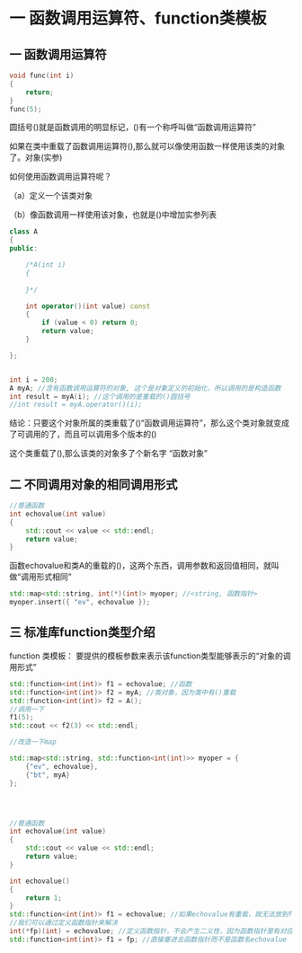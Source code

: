 # 一 函数调用运算符、function类模板

## 一 函数调用运算符

```c++
void func(int i)
{
	return;
}
func(5);
```

圆括号()就是函数调用的明显标记，()有一个称呼叫做“函数调用运算符”

如果在类中重载了函数调用运算符(),那么就可以像使用函数一样使用该类的对象了。对象(实参)

如何使用函数调用运算符呢？

（a）定义一个该类对象

（b）像函数调用一样使用该对象，也就是()中增加实参列表

```c++
class A
{
public:

	/*A(int i)
	{
	
	}*/

	int operator()(int value) const
	{
		if (value < 0) return 0;
		return value;
	}

};


int i = 200;
A myA; //含有函数调用运算符的对象, 这个是对象定义的初始化，所以调用的是构造函数
int result = myA(i); //这个调用的是重载的()圆括号
//int result = myA.operator()(i);
```

结论：只要这个对象所属的类重载了()“函数调用运算符”，那么这个类对象就变成了可调用的了，而且可以调用多个版本的()

 这个类重载了(),那么该类的对象多了个新名字 “函数对象”

## 二 不同调用对象的相同调用形式

```c++
//普通函数
int echovalue(int value) 
{
	std::cout << value << std::endl;
	return value;
}
```

函数echovalue和类A的重载的()，这两个东西，调用参数和返回值相同，就叫做“调用形式相同”

```c++
std::map<std::string, int(*)(int)> myoper; //<string, 函数指针>
myoper.insert({ "ev", echovalue });
```

## 三 标准库function类型介绍

function 类模板： 要提供的模板参数来表示该function类型能够表示的“对象的调用形式”

```c++
std::function<int(int)> f1 = echovalue; //函数
std::function<int(int)> f2 = myA; //类对象，因为类中有()重载
std::function<int(int)> f2 = A();
//调用一下
f1(5);
std::cout << f2(3) << std::endl;

//改造一下map

std::map<std::string, std::function<int(int)>> myoper = {
    {"ev", echovalue},
    {"bt", myA}
};




//普通函数
int echovalue(int value) 
{
	std::cout << value << std::endl;
	return value;
}

int echovalue()
{
	return 1;
}
std::function<int(int)> f1 = echovalue; //如果echovalue有重载，就无法放到function<>类型的对象中
//我们可以通过定义函数指针来解决
int(*fp)(int) = echovalue; //定义函数指针，不会产生二义性，因为函数指针里有对应的参数类型和返回值类型
std::function<int(int)> f1 = fp; //直接塞进去函数指针而不是函数名echovalue
```

